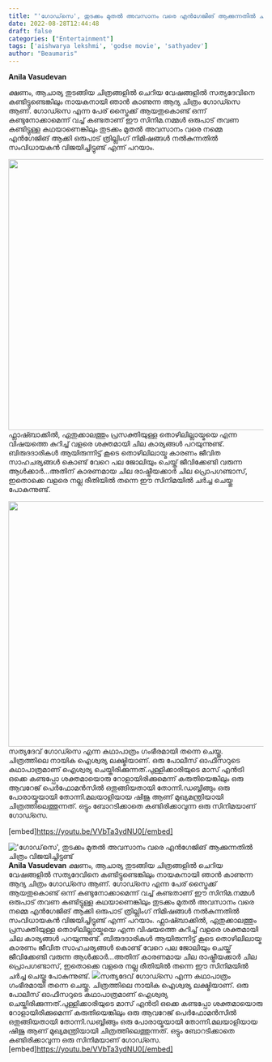 ```yaml
---
title: "'ഗോഡ്‌സെ', തുടക്കം മുതൽ അവസാനം വരെ എൻഗേജിങ് ആക്കുന്നതിൽ ചിത്രം വിജയിച്ചിട്ടുണ്ട്"
date: 2022-08-28T12:44:48
draft: false
categories: ["Entertainment"]
tags: ['aishwarya lekshmi', 'godse movie', 'sathyadev']
author: "Beaumaris"
---
```


<strong>Anila Vasudevan </strong>

ക്ഷണം, ആചാര്യ തുടങ്ങിയ ചിത്രങ്ങളിൽ ചെറിയ വേഷങ്ങളിൽ സത്യദേവിനെ കണ്ടിട്ടുണ്ടെങ്കിലും നായകനായി ഞാൻ കാണുന്ന ആദ്യ ചിത്രം ഗോഡ്സെ ആണ്. ഗോഡ്സെ എന്ന പേര് സ്ട്രൈക്ക് ആയതുകൊണ്ട് ഒന്ന് കണ്ടുനോക്കാമെന്ന് വച്ച് കണ്ടതാണ് ഈ സിനിമ.നമ്മൾ ഒരുപാട് തവണ കണ്ടിട്ടുള്ള കഥയാണെങ്കിലും തുടക്കം മുതൽ അവസാനം വരെ നമ്മെ എൻഗേജിങ് ആക്കി ഒരുപാട് ത്രില്ലിംഗ് നിമിഷങ്ങൾ നൽകുന്നതിൽ സംവിധായകൻ വിജയിച്ചിട്ടുണ്ട് എന്ന് പറയാം.

<img class="wp-image-348769 aligncenter" src="https://cdn.boolokam.com/articles/2022/08/geggg.jpg" alt="" width="949" height="534" />ഫ്ലാഷ്ബാക്കിൽ, ഏതുക്കാലത്തും പ്രസക്തിയുള്ള തൊഴിലില്ലായ്മയെ എന്ന വിഷയത്തെ കുറിച്ച് വളരെ ശക്തമായി ചില കാര്യങ്ങൾ പറയുന്നുണ്ട്. ബിരുദദാരികൾ ആയിരുന്നിട്ട് കൂടെ തൊഴിലിലായ്മ കാരണം ജീവിത സാഹചര്യങ്ങൾ കൊണ്ട് വേറെ പല ജോലിയും ചെയ്ത് ജീവിക്കേണ്ടി വരുന്ന ആൾക്കാർ...അതിന് കാരണമായ ചില രാഷ്ട്രീയക്കാർ ചില പ്രൊപഗണ്ടാസ്, ഇതൊക്കെ വളരെ നല്ല രീതിയിൽ തന്നെ ഈ സിനിമയിൽ ചർച്ച ചെയ്തു പോകുന്നുണ്ട്.

<img class="wp-image-348770 aligncenter" src="https://cdn.boolokam.com/articles/2022/08/dqfff-1.jpg" alt="" width="755" height="484" />സത്യദേവ് ഗോഡ്സെ എന്ന കഥാപാത്രം ഗംഭീരമായി തന്നെ ചെയ്തു. ചിത്രത്തിലെ നായിക ഐശ്വര്യ ലക്ഷ്മിയാണ്. ഒരു പോലീസ് ഓഫീസറുടെ കഥാപാത്രമാണ് ഐശ്വര്യ ചെയ്തിരിക്കുന്നത്.പുള്ളിക്കാരിയുടെ മാസ് എൻട്രി ഒക്കെ കണ്ടപ്പോ ശക്തമായൊരു റോളായിരിക്കുമെന്ന് കരുതിയെങ്കിലും ഒരു ആവറേജ് പെർഫോമൻസിൽ ഒതുങ്ങിയതായി തോന്നി.ഡബ്ബിങ്ങും ഒരു പോരായ്മയായി തോന്നി.മലയാളിയായ ഷിജു ആണ് മുഖ്യമന്ത്രിയായി ചിത്രത്തിലെത്തുന്നത്. ഒട്ടും ബോറടിക്കാതെ കണ്ടിരിക്കാവുന്ന ഒരു സിനിമയാണ് ഗോഡ്സെ.

[embed]https://youtu.be/VVbTa3ydNU0[/embed]


!['ഗോഡ്‌സെ', തുടക്കം മുതൽ അവസാനം വരെ എൻഗേജിങ് ആക്കുന്നതിൽ ചിത്രം വിജയിച്ചിട്ടുണ്ട്](https://cdn.boolokam.com/articles/2022/08/geggg.jpg)**Anila Vasudevan** ക്ഷണം, ആചാര്യ തുടങ്ങിയ ചിത്രങ്ങളിൽ ചെറിയ വേഷങ്ങളിൽ സത്യദേവിനെ കണ്ടിട്ടുണ്ടെങ്കിലും നായകനായി ഞാൻ കാണുന്ന ആദ്യ ചിത്രം ഗോഡ്സെ ആണ്. ഗോഡ്സെ എന്ന പേര് സ്ട്രൈക്ക് ആയതുകൊണ്ട് ഒന്ന് കണ്ടുനോക്കാമെന്ന് വച്ച് കണ്ടതാണ് ഈ സിനിമ.നമ്മൾ ഒരുപാട് തവണ കണ്ടിട്ടുള്ള കഥയാണെങ്കിലും തുടക്കം മുതൽ അവസാനം വരെ നമ്മെ എൻഗേജിങ് ആക്കി ഒരുപാട് ത്രില്ലിംഗ് നിമിഷങ്ങൾ നൽകുന്നതിൽ സംവിധായകൻ വിജയിച്ചിട്ടുണ്ട് എന്ന് പറയാം. ഫ്ലാഷ്ബാക്കിൽ, ഏതുക്കാലത്തും പ്രസക്തിയുള്ള തൊഴിലില്ലായ്മയെ എന്ന വിഷയത്തെ കുറിച്ച് വളരെ ശക്തമായി ചില കാര്യങ്ങൾ പറയുന്നുണ്ട്. ബിരുദദാരികൾ ആയിരുന്നിട്ട് കൂടെ തൊഴിലിലായ്മ കാരണം ജീവിത സാഹചര്യങ്ങൾ കൊണ്ട് വേറെ പല ജോലിയും ചെയ്ത് ജീവിക്കേണ്ടി വരുന്ന ആൾക്കാർ...അതിന് കാരണമായ ചില രാഷ്ട്രീയക്കാർ ചില പ്രൊപഗണ്ടാസ്, ഇതൊക്കെ വളരെ നല്ല രീതിയിൽ തന്നെ ഈ സിനിമയിൽ ചർച്ച ചെയ്തു പോകുന്നുണ്ട്. ![](https://cdn.boolokam.com/articles/2022/08/dqfff-1.jpg)സത്യദേവ് ഗോഡ്സെ എന്ന കഥാപാത്രം ഗംഭീരമായി തന്നെ ചെയ്തു. ചിത്രത്തിലെ നായിക ഐശ്വര്യ ലക്ഷ്മിയാണ്. ഒരു പോലീസ് ഓഫീസറുടെ കഥാപാത്രമാണ് ഐശ്വര്യ ചെയ്തിരിക്കുന്നത്.പുള്ളിക്കാരിയുടെ മാസ് എൻട്രി ഒക്കെ കണ്ടപ്പോ ശക്തമായൊരു റോളായിരിക്കുമെന്ന് കരുതിയെങ്കിലും ഒരു ആവറേജ് പെർഫോമൻസിൽ ഒതുങ്ങിയതായി തോന്നി.ഡബ്ബിങ്ങും ഒരു പോരായ്മയായി തോന്നി.മലയാളിയായ ഷിജു ആണ് മുഖ്യമന്ത്രിയായി ചിത്രത്തിലെത്തുന്നത്. ഒട്ടും ബോറടിക്കാതെ കണ്ടിരിക്കാവുന്ന ഒരു സിനിമയാണ് ഗോഡ്സെ. [embed]https://youtu.be/VVbTa3ydNU0[/embed]
